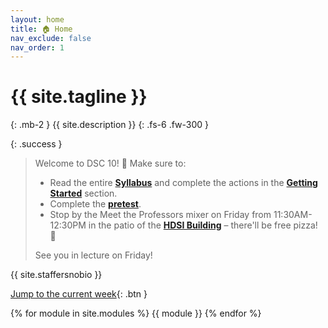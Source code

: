 ```yaml
---
layout: home
title: 🏠 Home
nav_exclude: false
nav_order: 1
---
```


# {{ site.tagline }}
{: .mb-2 }
{{ site.description }}
{: .fs-6 .fw-300 }

{: .success }
> Welcome to DSC 10! 👋 Make sure to:
> - Read the entire [**Syllabus**](syllabus) and complete the actions in the [**Getting Started**](syllabus#-getting-started) section.
> - Complete the [**pretest**](https://practice.dsc10.com/pretest).
> - Stop by the Meet the Professors mixer on Friday from 11:30AM-12:30PM in the patio of the [**HDSI Building**](https://map.concept3d.com/?id=1005#!m/246301) – there'll be free pizza! 🍕
> 
> See you in lecture on Friday!

{{ site.staffersnobio }}

<!-- Below, you can open "static" versions of each lecture by clicking the ✏️ emojis and watch podcasts by clicking the 🎥 emojis. -->

[Jump to the current week](){: .btn }

{% for module in site.modules %}
{{ module }}
{% endfor %}